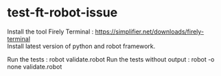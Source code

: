 # test-ft-robot-issue

Install the tool Firely Terminal : https://simplifier.net/downloads/firely-terminal <br>
Install latest version of python and robot framework.

Run the tests : robot validate.robot
Run the tests without output : robot -o none validate.robot
